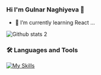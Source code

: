 ### Hi  I'm Gulnar Naghiyeva 👋

- 🌱 I’m currently learning React ...


<!-- ![Github stats 1](https://github-readme-stats.vercel.app/api?username=gnaghiyeva&show_icons=true&theme=gradient)  -->
![Github stats 2](https://github-readme-stats.vercel.app/api?username=gnaghiyeva&show_icons=true&theme=radical)

### :hammer_and_wrench: Languages and Tools
[![My Skills](https://skillicons.dev/icons?i=html,css,scss,bootstrap,js,react,nodejs,mongodb,git,figma )](https://skillicons.dev)
<!--
**gnaghiyeva/gnaghiyeva** is a ✨ _special_ ✨ repository because its `README.md` (this file) appears on your GitHub profile.

Here are some ideas to get you started:

- 🔭 I’m currently working on ...
- 🌱 I’m currently learning React ...
- 👯 I’m looking to collaborate on ...
- 🤔 I’m looking for help with ...
- 💬 Ask me about ...
- 📫 How to reach me: ...
- 😄 Pronouns: ...
- ⚡ Fun fact: ...
-->
